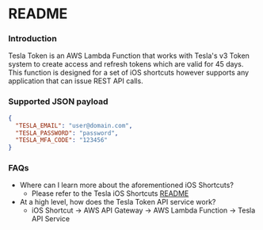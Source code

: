 README
========

### Introduction

Tesla Token is an AWS Lambda Function that works with Tesla's v3 Token system to create access and refresh tokens which are valid for 45 days. This function is designed for a set of iOS shortcuts however supports any application that can issue REST API calls. 

### Supported JSON payload

```json
{
  "TESLA_EMAIL": "user@domain.com",
  "TESLA_PASSWORD": "password",
  "TESLA_MFA_CODE": "123456"
}
```

### FAQs

* Where can I learn more about the aforementioned iOS Shortcuts?
  * Please refer to the Tesla iOS Shortcuts [README](https://github.com/dburkland/tesla_ios_shortcuts/blob/master/README.md)
* At a high level, how does the Tesla Token API service work?
  * iOS Shortcut -> AWS API Gateway -> AWS Lambda Function -> Tesla API Service
